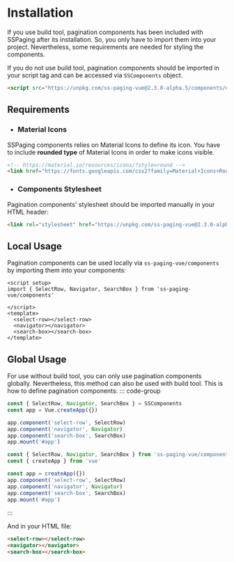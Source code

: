 # Installation
If you use build tool, pagination components has been included with SSPaging after its installation. So, you only have to import them into your project. Nevertheless, some requirements are needed for styling the components. <br>

If you do not use build tool, pagination components should be imported in your script tag and can be accessed via `SSComponents` object.
```html
<script src="https://unpkg.com/ss-paging-vue@2.3.0-alpha.5/components/dist/ss-components.prod.js"></script>
```

## Requirements
- ### Material Icons
SSPaging components relies on Material Icons to define its icon. You have to include <strong>rounded type</strong> of Material Icons in order to make icons visible.
```html
<!-- https://material.io/resources/icons/?style=round -->
<link href="https://fonts.googleapis.com/css2?family=Material+Icons+Round" rel="stylesheet">
```
- ### Components Stylesheet
Pagination components' stylesheet should be imported manually in your HTML header:
```html
<link rel="stylesheet" href="https://unpkg.com/ss-paging-vue@2.3.0-alpha.5/components/dist/style.css">
```

## Local Usage
Pagination components can be used locally via `ss-paging-vue/components` by importing them into your components:
```vue
<script setup>
import { SelectRow, Navigator, SearchBox } from 'ss-paging-vue/components'

</script>
<template>
  <select-row></select-row>
  <navigator></navigator>
  <search-box></search-box>
</template>
```

## Global Usage
For use without build tool, you can only use pagination components globally. Nevertheless, this method can also be used with build tool. This is how to define pagination components:
::: code-group
```javascript [Non-Build tool]
const { SelectRow, Navigator, SearchBox } = SSComponents
const app = Vue.createApp({})

app.component('select-row', SelectRow)
app.component('navigator', Navigator)
app.component('search-box', SearchBox)
app.mount('#app')
```
```js [Build tool]
const { SelectRow, Navigator, SearchBox } from 'ss-paging-vue/components'
const { createApp } from 'vue'

const app = createApp({})
app.component('select-row', SelectRow)
app.component('navigator', Navigator)
app.component('search-box', SearchBox)
app.mount('#app')
```
:::

And in your HTML file:
```html
<select-row></select-row>
<navigator></navigator>
<search-box></search-box>
```
